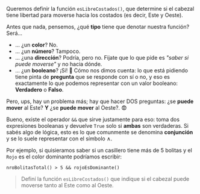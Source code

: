 Queremos definir la función `esLibreCostados()`, que determine si el cabezal tiene libertad para moverse hacia los costados (es decir, Este y Oeste).

Antes que nada, pensemos, ¿qué **tipo** tiene que denotar nuestra función? Será...

* ... ¿un **color**? No.
* ... ¿un **número**? Tampoco.
* ... ¿una **dirección**? Podría, pero no. Fijate que lo que pide es _"saber si puede moverse"_ y no hacia dónde.
* ... ¿un **booleano**? ¡Sí! :tada: Cómo nos dimos cuenta: lo que está pidiendo tiene pinta de **pregunta** que se responde con sí o no, y eso es exactamente lo que podemos representar con un valor booleano: **Verdadero** o **Falso**.

Pero, ups, hay un problema más; hay que hacer DOS preguntas: ¿se **puede mover** al Este? **Y** ¿se **puede mover** al Oeste?. :fearful:

Bueno, existe el operador `&&` que sirve justamente para eso: toma dos expresiones booleanas y devuelve `True` solo si **ambas** son verdaderas. Si sabés algo de lógica, esto es lo que comunmente se denomina **conjunción** y se lo suele representar con el símbolo ∧.

Por ejemplo, si quisieramos saber si un casillero tiene más de 5 bolitas y el `Rojo` es el color dominante podríamos escribir:

``` gobstones
nroBolitasTotal() > 5 && rojoEsDominante()
```

> Definí la función `esLibreCostados()` que indique si el cabezal puede moverse tanto al Este como al Oeste.
